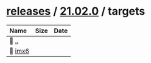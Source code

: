 ---
---

# [releases](/releases/) / [21.02.0](/releases/21.02.0/) / targets


| Name | Size | Date |
|:---|---:|---|
| 📁 [..](../) | | |
| 📁 [imx6](imx6) | | |

